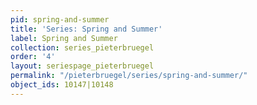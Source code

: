 ```yaml
---
pid: spring-and-summer
title: 'Series: Spring and Summer'
label: Spring and Summer
collection: series_pieterbruegel
order: '4'
layout: seriespage_pieterbruegel
permalink: "/pieterbruegel/series/spring-and-summer/"
object_ids: 10147|10148
---
```

